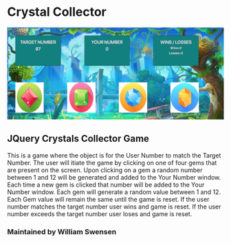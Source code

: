 # Crystal Collector

![Crystal Collector](assets/images/Crystal-Collector.PNG)

## JQuery Crystals Collector Game

This is a game where the object is for the User Number to match the Target Number.
The user will itiate the game by clicking on one of four gems that are present on the screen. 
Upon clicking on a gem a random number between 1 and 12 will be generated and added to the Your Number window. 
Each time a new gem is clicked that number will be added to the Your Number window.
Each gem will generate a random value between 1 and 12.
Each Gem value will remain the same until the game is reset. 
If the user number matches the target number user wins and game is reset. 
If the user number exceeds the target number user loses and game is reset. 

### Maintained by William Swensen
